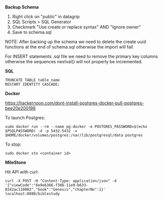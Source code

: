 __Backup Schema__

1. Right click on "public" in datagrip
2. SQL Scripts > SQL Generator
3. Checkmark "Use create or replace syntax" AND "Ignore owner"
4. Save to schema.sql

NOTE: After backing up the schema we need to delete the create uuid
functions at the end of schema.sql otherwise the import will fail.

For INSERT statements .sql file we need to remove the primary key columns
otherwise the sequences nextval() will not properly be incremented.

__SQL__

```
TRUNCATE TABLE table_name 
RESTART IDENTITY CASCADE;
```



__Docker__

https://hackernoon.com/dont-install-postgres-docker-pull-postgres-bee20e200198

To launch Postgres:

```
sudo docker run --rm --name pg-docker -e POSTGRES_PASSWORD=$(echo $PSQLPASSWORD) -d -p 5432:5432 -v $HOME/docker/volumes/postgres:/var/lib/postgresql/data postgres
```

To stop:

```
sudo docker sto <container id>
```

__MileStone__

Hit API with curl:

```
curl -X POST -H "Content-Type: application/json" -d '{"viewCode":"6e9e6366-f386-11e9-b633-0242ac110002","book":"Genesis","chapterNo":1}' localhost:8080/biblestudy
```